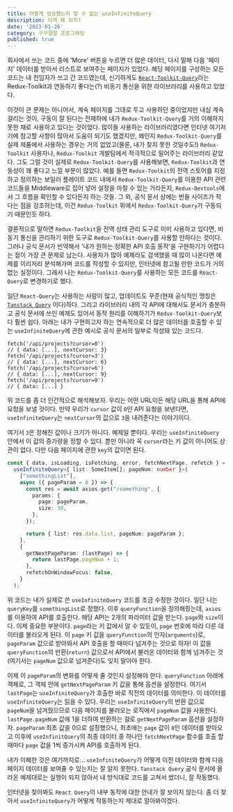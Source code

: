 ```yaml
---
title: 어떻게 성공했는지 알 수 없는 useInfiniteQuery
description: 이게 왜 되지?
date: '2023-01-26'
category: 구구절절 프로그래밍
published: true
---
```


회사에서 쓰는 코드 중에 'More' 버튼을 누르면 더 많은 데이터, 다시 말해 다음 '페이지' 데이터를 받아서 리스트로 보여주는 페이지가 있었다. 해당 페이지를 구성하는 모든 코드는 내 전임자가 쓰고 간 코드였는데, 신기하게도 [`React-Toolkit-Query`](https://redux-toolkit.js.org/rtk-query/overview)라는 Redux-Toolkit과 연동하기 좋다는(?) 비동기 통신을 위한 라이브러리를 사용하고 있었다.

이것이 큰 문제는 아니어서, 계속 페이지를 그대로 두고 사용하던 중이었지만 내심 계속 걸리는 것이, 구동이 잘 된다는 전제하에 내가 `Redux-Toolkit-Query`를 거의 이해하지 못한 채로 사용하고 있다는 것이었다. 많이들 사용하는 라이브러리였다면 인터넷 여기저기에 참고할 사항이 많아서 도움이 되기도 했겠지만, 왜인지 `Redux-Toolkit-Query`를 실제 제품에서 사용하는 경우는 거의 없었고(물론, 내가 찾지 못한 것일수도!) `Redux-Toolkit` 사용자나, `Redux-Toolkit` 개발팀에서 적극적으로 밀어주는 라이브러리 같았다. 그도 그럴 것이 실제로 `Redux-Toolkit-Query`를 사용해보면, `Redux-Toolkit`과 연동성이 꽤 좋다고 느낄 부분이 많았다. 예를 들면 `Redux-Toolkit`의 전역 스토어를 지정하고 정의하는 보일러 플레이트 코드 내에서 `Redux-Toolkit-Query`를 이용한 API 관련 코드들을 Middleware로 집어 넣어 설정을 마칠 수 있는 거라든지, `Redux-Devtools`에서 그 흐름을 확인할 수 있다든지 하는 것들. 그 외, 공식 문서 상에는 번들 사이즈가 작다는 점을 강조하는데, 이건 `Redux-Toolkit` 위에서 `Redux-Toolkit-Query`가 구동되기 때문인듯 하다.

결론적으로 말하면 `Redux-Toolkit`을 전역 상태 관리 도구로 이미 사용하고 있다면, 비동기 통신을 관리하기 위한 도구로 `Redux-Toolkit-Query`를 사용할 만하다는 것이다. 그러나 공식 문서가 빈약해서 '내가 원하는 정확한 API 호출 동작'을 구현하기가 어렵다는 점이 가장 큰 문제로 남는다. 사용자가 많아 예제라도 검색했을 때 많이 나온다면 예제를 이리저리 분석해가며 코드를 작성할 수 있지만, 인터넷에 참고될 만한 코드가 거의 없는 실정이다. 그래서 나는 `Redux-Toolkit-Query`를 사용하는 모든 코드를 `React-Query`로 변경하기로 했다.

일단 `React-Query`는 사용하는 사람이 많고, 업데이트도 꾸준(현재 공식적인 명칭은 [`Tanstack Query`](https://tanstack.com/query/latest) 이다)하다. 그리고 라이브러리 내의 각 API에 대해서도 문서가 충분하고 공식 문서에 쓰인 예제도 있어서 동작 원리를 이해하기가 `Redux-Toolkit-Query`보다 훨씬 쉽다. 아래는 내가 구현하고자 하는 연속적으로 더 많은 데이터를 호출할 수 있는 `useInfiniteQuery`에 관한 예시로 공식 문서의 일부로 작성돼 있는 코드다.

```
fetch('/api/projects?cursor=0')
// { data: [...], nextCursor: 3}
fetch('/api/projects?cursor=3')
// { data: [...], nextCursor: 6}
fetch('/api/projects?cursor=6')
// { data: [...], nextCursor: 9}
fetch('/api/projects?cursor=9')
// { data: [...] }
```

위 코드를 좀 더 인간적으로 해석해보자. 우리는 어떤 URL이든 해당 URL을 통해 API에 요청을 보낼 것이다. 만약 우리가 `cursor` 값이 `0`인 API 요청을 보낸다면, `useInfiniteQuery`는 `nextCursor`의 값으로 `3`을 내려준다는 이야기이다.

여기서 `3`은 정해진 값이나 크기가 아니다. 예제일 뿐이다. 우리는 `useInfiniteQuery` 안에서 이 값의 증가량을 정할 수 있다. 뿐만 아니라 꼭 `cursor`라는 키 값이 아니어도 상관이 없다. 다만 다음 페이지에 관한 `key`의 값이면 된다.

```typescript
const { data, isLoading, isFetching, error, fetchNextPage, refetch } =
  useInfiniteQuery<{ list: SomeItem[]; pageNum: number }>(
    ["somethingList"],
    async ({ pageParam = 0 }) => {
      const res = await axios.get("/something", {
        params: {
          page: pageParam,
          size: 30,
        },
      });

      return { list: res.data.list, pageNum: pageParam };
    },
    {
      getNextPageParam: (lastPage) => {
        return lastPage.pageNum + 1;
      },
      refetchOnWindowFocus: false,
    }
  );
```

위 코드는 내가 실제로 쓴 `useInfiniteQuery` 코드를 조금 수정한 것이다. 일단 나는 `queryKey`를 `somethingList`로 정했다. 이후 `queryFunction`을 정의해줬는데, `axios`를 이용하여 API를 호출한다. 해당 API는 2개의 파라미터 값을 받는다. `page`와 `size`이다. 이제 중요한 부분이다. `page`라는 키 값에서 알 수 있듯이, `page` 번호에 따라 다른 데이터를 불러오게 된다. 이 `page` 키 값을 `queryFunction`의 인자(`arguments`)로, `pageParam` 값으로 받아와서 API 호출을 할 때마다 넘겨주는 것으로 하자! 이 값을 `queryFunction`의 반환(`return`) 값으로서 API에서 불러온 데이터와 함께 넘겨주는 것(여기서는 `pageNum` 값으로 넘겨준다)도 잊지 말아야 한다.

이제 이 `pageParam`의 변화를 어떻게 줄 것인지 설정해야 한다. `queryFunction` 아래에 객체로, 그 객체 안에 `getNextPageParam` 키 값을 통해 옵션을 설정한다. 여기서 `lastPage`는 `useInfiniteQuery`가 호출한 바로 직전의 데이터를 의미한다. 이 데이터를 `useInfiniteQuery`는 읽을 수 있다. 우리는 `useInfiniteQuery`의 반환 값으로 `pageNum`을 넘겨줬으므로 다음 페이지를 불러오는 로직에서 `pageNum` 값을 사용한다. `lastPage.pageNum` 값에 1을 더하여 반환하는 걸로 `getNextPageParam` 옵션을 설정하자. `pageParam` 최초 값을 0으로 설정했으니, 최초에는 `page` 값이 `0`인 데이터를 받아오고 이후에 `useInfinitQuery`의 최종 데이터 중 하나인 `fetchNextPage` 함수를 호출 할 때마다 `page` 값을 1씩 증가시켜 API를 호출하게 된다.

내가 이해한 것은 여기까지로... `useInfiniteQuery`가 어떻게 이전 데이터와 함께 다음 페이지 데이터를 보여줄 수 있는지는 잘 알지 못한다. `Tanstack Query` 공식 문서에 올라온 예제대로는 실행이 되지 않아서 내 방식대로 코드를 고쳐서 썼더니, 잘 작동했다.

인터넷을 찾아봐도 `React Query`의 내부 동작에 대한 안내가 잘 보이지 않는다. 좀 더 찾아서 `useInfiniteQuery`가 어떻게 작동하는지 제대로 알아봐야겠다.